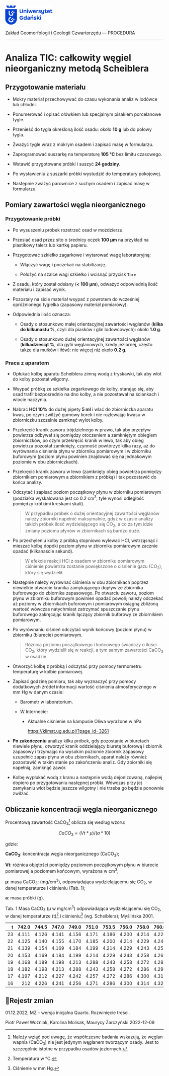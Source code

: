 
<div fig-alt="Logo: Uniwersytet Gdański" fig-align="left">

[<img src="images/log-ug_pl.png" width="150" />](https://geomorfologia.ug.edu.pl)

</div>

Zakład Geomorfologii i Geologii Czwartorzędu — PROCEDURA

------------------------------------------------------------------------

# Analiza TIC: całkowity węgiel nieorganiczny metodą Scheiblera

## Przygotowanie materiału

- Mokry materiał przechowywać do czasu wykonania analiz w lodówce lub
  chłodni.

- Ponumerować i opisać ołówkiem lub specjalnym pisakiem porcelanowe
  tygle.

- Przenieść do tygla określoną ilość osadu: około **10 g** lub do połowy
  tygla.

- Zważyć tygle wraz z mokrym osadem i zapisać masę w formularzu.

- Zaprogramować suszarkę na temperaturę **105 °C** bez limitu czasowego.

- Wstawić przygotowane próbki i suszyć **24 godziny**.

- Po wystawieniu z suszarki próbki wystudzić do temperatury pokojowej.

- Następnie zważyć parownice z suchym osadem i zapisać masę w
  formularzu.

## Pomiary zawartości węgla nieorganicznego

### Przygotowanie próbki

- Po wysuszeniu próbek rozetrzeć osad w moździerzu.

- Przesiać osad przez sito o średnicy oczek **100 µm** na przykład na
  plastikowy talerz lub kartkę papieru.

- Przygotować szkiełko zagarkowe i wytarować wagę laboratoryjną:

  - Włączyć wagę i poczekać na stabilizację.

  - Położyć na szalce wagi szkiełko i wcisnąć przycisk `Tare`

- Z osadu, który został odsiany (**\< 100 µm**), odważyć odpowiednią
  ilość materiału i zapisać wynik.

- Pozostały na sicie materiał wsypać z powrotem do wcześniej
  opróżnionego tygielka (zapasowy materiał pomiarowy).

- Odpowiednia ilość oznacza:

  - Osady o stosunkowo małej orientacyjnej zawartości węglanów (**kilka
    do kilkunastu %**, czyli dla piasków i glin lodowcowych): około
    **1.0 g**.

  - Osady o stosunkowo dużej orientacyjnej zawartości węglanów
    (**kilkadziesiąt %**, dla gytii węglanowych, kredy jeziornej, często
    także dla mułków i iłów): nie więcej niż około **0.2 g**.

### Praca z aparatem

- Opłukać kolbę aparatu Scheiblera zimną wodą z tryskawki, tak aby wlot
  do kolby pozostał wilgotny.

- Wsypać próbkę ze szkiełka zegarkowego do kolby, starając się, aby osad
  trafił bezpośrednio na dno kolby, a nie pozostawał na ściankach i
  wlocie naczynia.

- Nabrać **HCl 10%** do dużej pipety **5 ml** i wlać do zbiorniczka
  aparatu kwas, po czym zwilżyć gumowy korek i nie rozlewając kwasu w
  zbiorniczku szczelnie zamknąć wylot kolby.

- Przekręcić kranik zaworu trójdzielnego w prawo, tak aby przepływ
  powietrza odbywał się pomiędzy otoczeniem a zamkniętym obiegiem
  zbiorniczków, po czym przekręcić kranik w lewo, tak aby obieg
  powietrza pozostał zamknięty, czynność powtórzyć kilka razy, aż do
  wyrównania ciśnienia płynu w zbiorniku pomiarowym i w zbiorniku
  buforowym (poziom płynu powinien znajdować się na jednakowym poziomie
  w obu zbiorniczkach).

- Przekręcić kranik zaworu w lewo (zamknięty obieg powietrza pomiędzy
  zbiornikiem pomiarowym a zbiornikiem z próbką) i tak pozostawić do
  końca analizy.

- Odczytać i zapisać poziom początkowy płynu w zbiorniku pomiarowym
  (podziałka wyskalowana jest co 0.2 cm<sup>3</sup>, tyle wynosi
  odległość pomiędzy krótkimi kreskami skali).

  > W przypadku próbek o dużej orientacyjnej zawartości węglanów należy
  > zbiorniki napełnić maksymalnie, gdyż w czasie analizy takich próbek
  > ilość wydzielającego się CO<sub>2</sub>, a co za tym idzie zmiany
  > poziomu płynów w zbiornikach są bardzo duże.

- Po przechyleniu kolby z próbką stopniowo wylewać HCl, wstrząsnąć i
  mieszać kolbą dopóki poziom płynu w zbiorniku pomiarowym zacznie
  opadać (kilkanaście sekund).

  > W efekcie reakcji HCl z osadem w zbiorniku pomiarowym ciśnienie
  > powietrza zostanie powiększone o ciśnienie gazu (CO<sub>2</sub>),
  > który się wydzielił.

- Następnie należy wyrównać ciśnienia w obu zbiornikach poprzez
  niewielkie otwarcie kranika zamykającego dopływ ze zbiornika
  buforowego do zbiornika zapasowego. Po otwarciu zaworu, poziom płynu w
  zbiorniku buforowym powinien opadać powoli; należy odczekać aż poziomy
  w zbiornikach buforowym i pomiarowym osiągną zbliżoną wartość wówczas
  natychmiast zatrzymać spuszczanie płynu buforowego zakręcając kranik
  łączący zbiornik buforowy ze zbiornikiem pomiarowym.

- Po wyrównaniu ciśnień odczytać wynik końcowy (poziom płynu) w
  zbiorniku (biurecie) pomiarowym.

  > Różnica poziomu początkowego i końcowego świadczy o ilości
  > CO<sub>2</sub>, który wydzielił się w reakcji, a tym samym
  > zawartości CaCO<sub>3</sub> w osadzie.

- Otworzyć kolbę z próbką i odczytać przy pomocy termometru temperaturę
  w kolbie pomiarowej.

- Zapisać godzinę pomiaru, tak aby wyznaczyć przy pomocy dodatkowych
  źródeł informacji wartość ciśnienia atmosferycznego w mm Hg w danym
  czasie:

  - Barometr w laboratorium.

  - W Internecie:

    - Aktualne ciśnienie na kampusie Oliwa wyrażone w hPa

      <https://klimat.ug.edu.pl/?page_id=3261>

- **Po zakończeniu** analizy kilku próbek, gdy pozostanie w biuretach
  niewiele płynu, otworzyć kranik oddzielający biuretę buforową i
  zbiornik zapasowy i trzymając na wysokim poziomie zbiornik zapasowy
  uzupełnić zapas płynu w obu zbiornikach, aparat należy również
  pozostawić w takim stanie po zakończeniu analiz. Gdy zbiorniki się
  napełnią, zamknąć zawór.

- Kolbę wypłukać wodą z kranu a następnie wodą dejonizowaną, najlepiej
  dopiero po przygotowaniu następnej próbki. Wówczas przy jej zamykaniu
  wlot będzie jeszcze wilgotny i nie trzeba go będzie ponownie zwilżać.

## Obliczanie koncentracji węgla nieorganicznego

Procentową zawartość CaCO<sub>3</sub>[^1] oblicza się według wzoru:

$$
CaCO_3 = (Vt * µ) / (a * 10)
$$

gdzie:

**CaCO<sub>3</sub>**: koncentracja węgla nieorganicznego
(CaCO<sub>3</sub>);

**Vt**: różnica objętości pomiędzy poziomem początkowym płynu w biurecie
pomiarowej a poziomem końcowym, wyrażona w cm<sup>3</sup>;

**µ**: masa CaCO<sub>3</sub>; (mg/cm<sup>3</sup>), odpowiadająca
wydzielającemu się CO<sub>2</sub>, w danej temperaturze i ciśnieniu
(Tab. 1);

**a**: masa próbki (g).

Tab. 1 Masa CaCO<sub>3</sub> (µ w mg/cm<sup>3</sup>) odpowiadająca
wydzielającemu się CO<sub>2</sub>, w danej temperaturze (t)[^2]
i ciśnieniu[^3] (wg. Scheiblera); Myślińska 2001.

|   t | 742.0 | 744.5 | 747.0 | 749.0 | 751.0 | 753.5 | 756.0 | 758.0 | 760.0 | 762.5 | 765.0 | 767.0 | 769.0 | 771.0 |  774.0 |
|----:|------:|------:|------:|------:|------:|------:|------:|------:|------:|------:|------:|------:|------:|------:|-------:|
|  23 | 4.111 | 4.126 | 4.141 | 4.156 | 4.171 | 4.186 | 4.200 | 4.214 | 4.226 | 4.237 | 4.248 | 4.259 | 4.270 | 4.281 |  4.292 |
|  22 | 4.125 | 4.140 | 4.155 | 4.170 | 4.185 | 4.200 | 4.214 | 4.229 | 4.240 | 4.252 | 4.263 | 4.274 | 4.285 | 4.296 |  4.407 |
|  21 | 4.139 | 4.154 | 4.169 | 4.184 | 4.199 | 4.214 | 4.229 | 4.243 | 4.255 | 4.267 | 4.279 | 4.290 | 4.301 | 4.312 |  4.242 |
|  20 | 4.153 | 4.169 | 4.184 | 4.199 | 4.214 | 4.229 | 4.243 | 4.258 | 4.269 | 4.281 | 4.292 | 4.303 | 4.314 | 4.325 | 4.436. |
|  19 | 4.168 | 4.189 | 4.198 | 4.213 | 4.288 | 4.243 | 4.258 | 4.272 | 4.284 | 4.296 | 4.307 | 4.318 | 4.329 | 4.340 |  4.452 |
|  18 | 4.182 | 4.198 | 4.213 | 4.288 | 4.243 | 4.258 | 4.272 | 4.286 | 4.298 | 4.310 | 4.321 | 4.332 | 4.343 | 4.354 |   4.65 |
|  17 | 4.197 | 4.212 | 4.227 | 4.242 | 4.257 | 4.272 | 4.286 | 4.300 | 4.312 | 4.324 | 4.335 | 4.346 | 4.375 | 4.368 |  4.479 |
|  16 |   212 | 4.226 | 4.241 | 4.256 | 4.271 | 4.286 | 4.300 | 4.314 | 4.326 | 4.338 | 4.349 | 4.360 | 4.371 | 4.380 |  4.493 |

## Rejestr zmian

01.12.2022, MZ – wersja inicjalna Quarto. Rozwinięcie treści.

Piotr Paweł Woźniak, Karolina Molisak, Maurycy Żarczyński 2022-12-09

[^1]: Należy wziąć pod uwagę, że współczesne badania wskazują, że węglan
    wapnia (CaCO<sub>3</sub>) nie jest jedynym węglanem tworzącym osady.
    Jest to szczególnie istotne w przypadku osadów jeziornych.

[^2]: Temperatura w °C.

[^3]: Ciśnienie w mm Hg.
